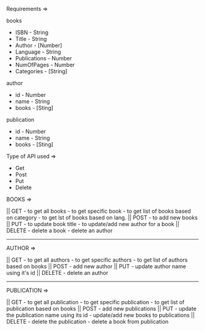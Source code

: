 Requirements =>

books
 - ISBN             - String
 - Title            - String
 - Author           - [Number]
 - Language         - String
 - Publications     - Number
 - NumOfPages       - Number
 - Categories       - [String]

author
 - id               - Number
 - name             - String
 - books            - [Sting]

publication
 - id               - Number
 - name             - String
 - books            - [Sting]

Type of API used =>
- Get
- Post
- Put
- Delete

BOOKS =>

  || GET
     - to get all books 
     - to get specific book 
     - to get list of books based on category 
     - to get lst of books based on lang.
  || POST
     - to add new books
  || PUT
     - to update book title 
     - to update/add new author for a book
  || DELETE
     - delete a book
     - delete an author
     
-------------------------------------------------- 

AUTHOR =>

  || GET 
     - to get all authors
     - to get specific authors
     - to get list of authors based on books
  || POST 
     - add new author
  || PUT
     - update author name using it's id
  || DELETE
     - delete an author
     
--------------------------------------------------

PUBLICATION =>

  || GET 
     - to get all publication
     - to get specific publication
     - to get list of publication based on books
  || POST
     - add new publications
  || PUT
    - update the publication name using its id
    - update/add new books to publications
  || DELETE
    - delete the publication
    - delete a book from publication
     
    
     
     
